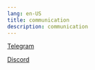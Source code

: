 ```yaml
---
lang: en-US
title: communication
description: communication
---
```

[Telegram](https://t.me/+jE1MYySYBT04MDkx)

[Discord](https://discord.gg/NzSQHvjY)
